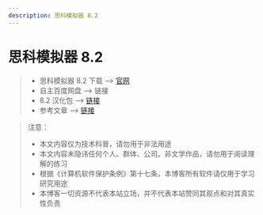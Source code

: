```yaml
---
description: 思科模拟器 8.2
---
```


# 思科模拟器 8.2

> * 思科模拟器 8.2 下载 --> [官网](https://www.packettracernetwork.com/download/download-packet-tracer.html)
> * 自主百度网盘 --> 链接
> * 8.2 汉化包 --> [链接](https://pan.baidu.com/s/1\_5BRIzdGBQcxIcIl6KlcVA?pwd=rq4w)
> * 参考文章 --> [链接](https://www.bilibili.com/read/cv19597253?from=articleDetail)



> 注意：
>
> * 本文内容仅为技术科普，请勿用于非法用途
> * 本文内容未隐讳任何个人、群体、公司。非文学作品，请勿用于阅读理解的练习
> * 根据《计算机软件保护条例》第十七条，本博客所有软件请仅用于学习研究用途
> * 本博客一切资源不代表本站立场，并不代表本站赞同其观点和对其真实性负责
